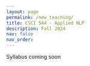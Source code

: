 ```yaml
---
layout: page
permalink: /new_teaching/
title: CSCI 544 - Applied NLP
description: Fall 2024
nav: false
nav_order:
---
```


Syllabus coming soon